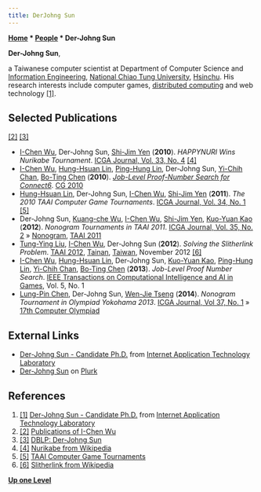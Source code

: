 ```yaml
---
title: DerJohng Sun
---
```

**[Home](Home "Home") * [People](People "People") * Der-Johng Sun**

**Der-Johng Sun**,

a Taiwanese computer scientist at Department of Computer Science and [Information Engineering](https://en.wikipedia.org/wiki/Information_engineering), [National Chiao Tung University](National_Chiao_Tung_University "National Chiao Tung University"), [Hsinchu](https://en.wikipedia.org/wiki/Hsinchu). His research interests include computer games, [distributed computing](https://en.wikipedia.org/wiki/Distributed_computing) and web technology <a id="cite-note-1" href="#cite-ref-1">[1]</a>.

## Selected Publications

<a id="cite-note-2" href="#cite-ref-2">[2]</a> <a id="cite-note-3" href="#cite-ref-3">[3]</a>

- [I-Chen Wu](I-Chen_Wu "I-Chen Wu"), Der-Johng Sun, [Shi-Jim Yen](Shi-Jim_Yen "Shi-Jim Yen") (**2010**). *HAPPYNURI Wins Nurikabe Tournament*. [ICGA Journal, Vol. 33, No. 4](ICGA_Journal#33_4 "ICGA Journal") <a id="cite-note-4" href="#cite-ref-4">[4]</a>
- [I-Chen Wu](I-Chen_Wu "I-Chen Wu"), [Hung-Hsuan Lin](Hung-Hsuan_Lin "Hung-Hsuan Lin"), [Ping-Hung Lin](Ping-Hung_Lin "Ping-Hung Lin"), Der-Johng Sun, [Yi-Chih Chan](Yi-Chih_Chan "Yi-Chih Chan"), [Bo-Ting Chen](index.php?title=Bo-Ting_Chen&action=edit&redlink=1 "Bo-Ting Chen (page does not exist)") (**2010**). *[Job-Level Proof-Number Search for Connect6](http://link.springer.com/chapter/10.1007/978-3-642-17928-0_2)*. [CG 2010](CG_2010 "CG 2010")
- [Hung-Hsuan Lin](Hung-Hsuan_Lin "Hung-Hsuan Lin"), Der-Johng Sun, [I-Chen Wu](I-Chen_Wu "I-Chen Wu"), [Shi-Jim Yen](Shi-Jim_Yen "Shi-Jim Yen") (**2011**). *The 2010 TAAI Computer Game Tournaments*. [ICGA Journal, Vol. 34, No. 1](ICGA_Journal#34_1 "ICGA Journal") <a id="cite-note-5" href="#cite-ref-5">[5]</a>
- Der-Johng Sun, [Kuang-che Wu](Kuang-che_Wu "Kuang-che Wu"), [I-Chen Wu](I-Chen_Wu "I-Chen Wu"), [Shi-Jim Yen](Shi-Jim_Yen "Shi-Jim Yen"), [Kuo-Yuan Kao](Kuo-Yuan_Kao "Kuo-Yuan Kao") (**2012**). *Nonogram Tournaments in TAAI 2011*. [ICGA Journal, Vol. 35, No. 2](ICGA_Journal#35_2 "ICGA Journal") » [Nonogram](Nonogram "Nonogram"), [TAAI 2011](index.php?title=TAAI_2011&action=edit&redlink=1 "TAAI 2011 (page does not exist)")
- [Tung-Ying Liu](index.php?title=Tung-Ying_Liu&action=edit&redlink=1 "Tung-Ying Liu (page does not exist)"), [I-Chen Wu](I-Chen_Wu "I-Chen Wu"), Der-Johng Sun (**2012**). *Solving the Slitherlink Problem*. [TAAI 2012](http://idb.csie.ncku.edu.tw/taai2012conference/), [Tainan](https://en.wikipedia.org/wiki/Tainan), [Taiwan](https://en.wikipedia.org/wiki/Taiwan), November 2012 <a id="cite-note-6" href="#cite-ref-6">[6]</a>
- [I-Chen Wu](I-Chen_Wu "I-Chen Wu"), [Hung-Hsuan Lin](Hung-Hsuan_Lin "Hung-Hsuan Lin"), Der-Johng Sun, [Kuo-Yuan Kao](Kuo-Yuan_Kao "Kuo-Yuan Kao"), [Ping-Hung Lin](Ping-Hung_Lin "Ping-Hung Lin"), [Yi-Chih Chan](Yi-Chih_Chan "Yi-Chih Chan"), [Bo-Ting Chen](index.php?title=Bo-Ting_Chen&action=edit&redlink=1 "Bo-Ting Chen (page does not exist)") (**2013**). *Job-Level Proof Number Search*. [IEEE Transactions on Computational Intelligence and AI in Games](IEEE#TOCIAIGAMES "IEEE"), Vol. 5, No. 1
- [Lung-Pin Chen](index.php?title=Lung-Pin_Chen&action=edit&redlink=1 "Lung-Pin Chen (page does not exist)"), Der-Johng Sun, [Wen-Jie Tseng](Wen-Jie_Tseng "Wen-Jie Tseng") (**2014**). *Nonogram Tournament in Olympiad Yokohama 2013*. [ICGA Journal, Vol 37, No. 1](ICGA_Journal#37_1 "ICGA Journal") » [17th Computer Olympiad](17th_Computer_Olympiad#Nonogram "17th Computer Olympiad")

## External Links

- [Der-Johng Sun - Candidate Ph.D.](http://java.csie.nctu.edu.tw/~derjohng/) from [Internet Application Technology Laboratory](http://java.csie.nctu.edu.tw/)
- [Der-Johng Sun](http://www.plurk.com/derjohng) on [Plurk](https://en.wikipedia.org/wiki/Plurk)

## References

1. <a id="cite-ref-1" href="#cite-note-1">[1]</a> [Der-Johng Sun - Candidate Ph.D.](http://java.csie.nctu.edu.tw/~derjohng/) from [Internet Application Technology Laboratory](http://java.csie.nctu.edu.tw/)
1. <a id="cite-ref-2" href="#cite-note-2">[2]</a> [Publications of I-Chen Wu](http://java.csie.nctu.edu.tw/~icwu/publications.html)
1. <a id="cite-ref-3" href="#cite-note-3">[3]</a> [DBLP: Der-Johng Sun](http://www.informatik.uni-trier.de/~ley/db/indices/a-tree/s/Sun:Der=Johng.html)
1. <a id="cite-ref-4" href="#cite-note-4">[4]</a> [Nurikabe from Wikipedia](https://en.wikipedia.org/wiki/Nurikabe)
1. <a id="cite-ref-5" href="#cite-note-5">[5]</a> [TAAI Computer Game Tournaments](http://aigames.nctu.edu.tw/TAAI2011/eng/)
1. <a id="cite-ref-6" href="#cite-note-6">[6]</a> [Slitherlink from Wikipedia](https://en.wikipedia.org/wiki/Slitherlink)

**[Up one Level](People "People")**

